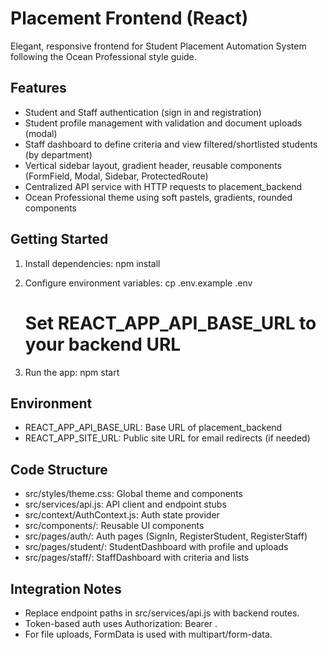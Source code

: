 # Placement Frontend (React)

Elegant, responsive frontend for Student Placement Automation System following the Ocean Professional style guide.

## Features
- Student and Staff authentication (sign in and registration)
- Student profile management with validation and document uploads (modal)
- Staff dashboard to define criteria and view filtered/shortlisted students (by department)
- Vertical sidebar layout, gradient header, reusable components (FormField, Modal, Sidebar, ProtectedRoute)
- Centralized API service with HTTP requests to placement_backend
- Ocean Professional theme using soft pastels, gradients, rounded components

## Getting Started
1) Install dependencies:
   npm install

2) Configure environment variables:
   cp .env.example .env
   # Set REACT_APP_API_BASE_URL to your backend URL

3) Run the app:
   npm start

## Environment
- REACT_APP_API_BASE_URL: Base URL of placement_backend
- REACT_APP_SITE_URL: Public site URL for email redirects (if needed)

## Code Structure
- src/styles/theme.css: Global theme and components
- src/services/api.js: API client and endpoint stubs
- src/context/AuthContext.js: Auth state provider
- src/components/: Reusable UI components
- src/pages/auth/: Auth pages (SignIn, RegisterStudent, RegisterStaff)
- src/pages/student/: StudentDashboard with profile and uploads
- src/pages/staff/: StaffDashboard with criteria and lists

## Integration Notes
- Replace endpoint paths in src/services/api.js with backend routes.
- Token-based auth uses Authorization: Bearer <token>.
- For file uploads, FormData is used with multipart/form-data.
